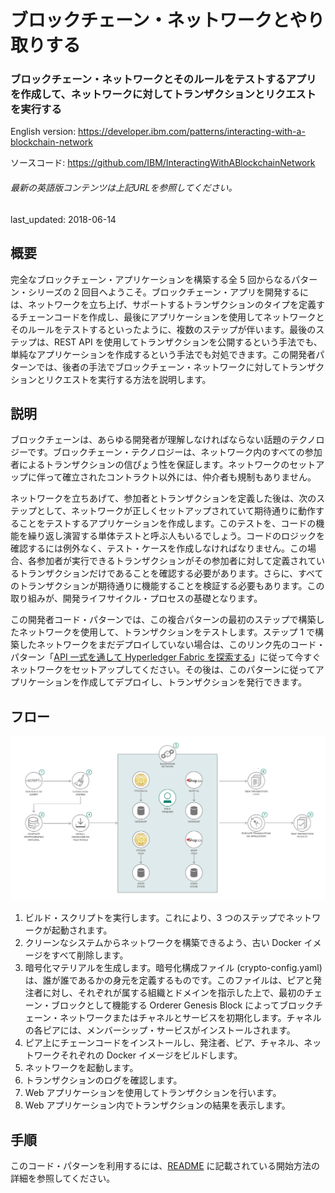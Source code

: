 # ブロックチェーン・ネットワークとやり取りする

### ブロックチェーン・ネットワークとそのルールをテストするアプリを作成して、ネットワークに対してトランザクションとリクエストを実行する

English version: https://developer.ibm.com/patterns/interacting-with-a-blockchain-network
  
ソースコード: https://github.com/IBM/InteractingWithABlockchainNetwork

###### 最新の英語版コンテンツは上記URLを参照してください。
last_updated: 2018-06-14

 
## 概要

完全なブロックチェーン・アプリケーションを構築する全 5 回からなるパターン・シリーズの 2 回目へようこそ。ブロックチェーン・アプリを開発するには、ネットワークを立ち上げ、サポートするトランザクションのタイプを定義するチェーンコードを作成し、最後にアプリケーションを使用してネットワークとそのルールをテストするといったように、複数のステップが伴います。最後のステップは、REST API を使用してトランザクションを公開するという手法でも、単純なアプリケーションを作成するという手法でも対処できます。この開発者パターンでは、後者の手法でブロックチェーン・ネットワークに対してトランザクションとリクエストを実行する方法を説明します。

## 説明

ブロックチェーンは、あらゆる開発者が理解しなければならない話題のテクノロジーです。ブロックチェーン・テクノロジーは、ネットワーク内のすべての参加者によるトランザクションの信ぴょう性を保証します。ネットワークのセットアップに伴って確立されたコントラクト以外には、仲介者も規制もありません。

ネットワークを立ちあげて、参加者とトランザクションを定義した後は、次のステップとして、ネットワークが正しくセットアップされていて期待通りに動作することをテストするアプリケーションを作成します。このテストを、コードの機能を繰り返し演習する単体テストと呼ぶ人もいるでしょう。コードのロジックを確認するには例外なく、テスト・ケースを作成しなければなりません。この場合、各参加者が実行できるトランザクションがその参加者に対して定義されているトランザクションだけであることを確認する必要があります。さらに、すべてのトランザクションが期待通りに機能することを検証する必要もあります。この取り組みが、開発ライフサイクル・プロセスの基礎となります。

この開発者コード・パターンでは、この複合パターンの最初のステップで構築したネットワークを使用して、トランザクションをテストします。ステップ 1 で構築したネットワークをまだデプロイしていない場合は、このリンク先のコード・パターン「[API 一式を通して Hyperledger Fabric を探索する](https://developer.ibm.com/jp/patterns/explore-hyperledger-fabric-through-a-complete-set-of-apis/)」に従って今すぐネットワークをセットアップしてください。その後は、このパターンに従ってアプリケーションを作成してデプロイし、トランザクションを発行できます。

## フロー

![フロー](./images/arch-interacting-with-blockchain.png)

1. ビルド・スクリプトを実行します。これにより、3 つのステップでネットワークが起動されます。
1. クリーンなシステムからネットワークを構築できるよう、古い Docker イメージをすべて削除します。
1. 暗号化マテリアルを生成します。暗号化構成ファイル (crypto-config.yaml) は、誰が誰であるかの身元を定義するものです。このファイルは、ピアと発注者に対し、それぞれが属する組織とドメインを指示した上で、最初のチェーン・ブロックとして機能する Orderer Genesis Block によってブロックチェーン・ネットワークまたはチャネルとサービスを初期化します。チャネルの各ピアには、メンバーシップ・サービスがインストールされます。
1. ピア上にチェーンコードをインストールし、発注者、ピア、チャネル、ネットワークそれぞれの Docker イメージをビルドします。
1. ネットワークを起動します。
1. トランザクションのログを確認します。
1. Web アプリケーションを使用してトランザクションを行います。
1. Web アプリケーション内でトランザクションの結果を表示します。

## 手順

このコード・パターンを利用するには、[README](https://github.com/IBM/InteractingWithABlockchainNetwork) に記載されている開始方法の詳細を参照してください。

